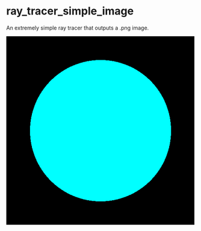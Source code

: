 # ray_tracer_simple_image

An extremely simple ray tracer that outputs a .png image.

![Flat Shaded Cyan Sphere](images/scene_01.png)
